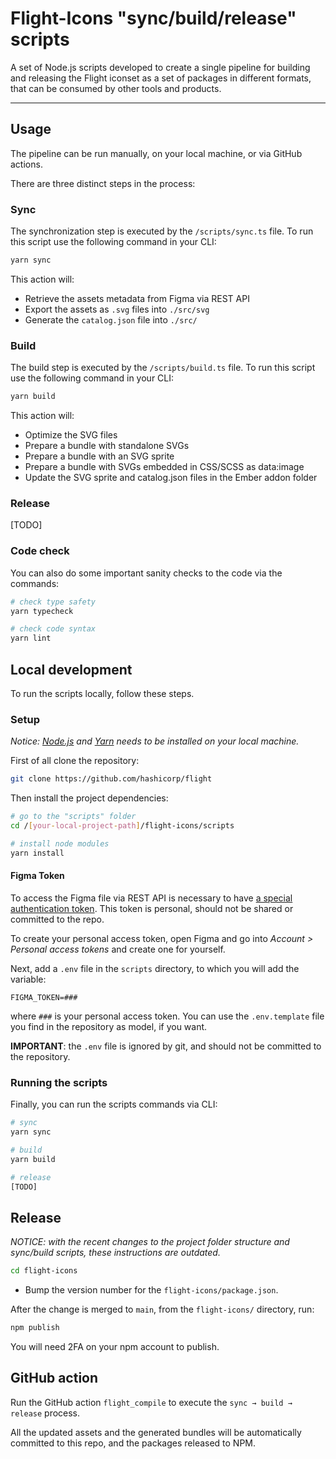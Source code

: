 # Flight-Icons "sync/build/release" scripts

A set of Node.js scripts developed to create a single pipeline for building and releasing the Flight iconset as a set of packages in different formats, that can be consumed by other tools and products.

---

## Usage

The pipeline can be run manually, on your local machine, or via GitHub actions.

There are three distinct steps in the process:

### Sync

The synchronization step is executed by the `/scripts/sync.ts` file. To run this script use the following command in your CLI:

```bash
yarn sync
```

This action will:

* Retrieve the assets metadata from Figma via REST API
* Export the assets as `.svg` files into `./src/svg`
* Generate the `catalog.json` file into `./src/`

### Build

The build step is executed by the `/scripts/build.ts` file. To run this script use the following command in your CLI:

```bash
yarn build
```

This action will:

* Optimize the SVG files
* Prepare a bundle with standalone SVGs
* Prepare a bundle with an SVG sprite
* Prepare a bundle with SVGs embedded in CSS/SCSS as data:image
* Update the SVG sprite and catalog.json files in the Ember addon folder

### Release

[TODO]

### Code check
You can also do some important sanity checks to the code via the commands:

```bash
# check type safety
yarn typecheck

# check code syntax
yarn lint
```

## Local development

To run the scripts locally, follow these steps.

### Setup

*Notice: [Node.js](https://nodejs.org/en/) and [Yarn](https://yarnpkg.com/getting-started/install) needs to be installed on your local machine.*

First of all clone the repository:

```bash
git clone https://github.com/hashicorp/flight
```

Then install the project dependencies:

```bash
# go to the "scripts" folder
cd /[your-local-project-path]/flight-icons/scripts

# install node modules
yarn install
```

#### Figma Token

To access the Figma file via REST API is necessary to have [a special authentication token](https://www.figma.com/developers/api#access-tokens). This token is personal, should not be shared or committed to the repo.

To create your personal access token, open Figma and go into *Account > Personal access tokens* and create one for yourself.

Next, add a `.env` file in the `scripts` directory, to which you will add the variable:

`FIGMA_TOKEN=###`

where `###` is your personal access token. You can use the `.env.template` file you find in the repository as model, if you want.

**IMPORTANT**: the `.env` file is ignored by git, and should not be committed to the repository.

### Running the scripts

Finally, you can run the scripts commands via CLI:

```bash
# sync
yarn sync

# build
yarn build

# release
[TODO]
```

## Release

_NOTICE: with the recent changes to the project folder structure and sync/build scripts, these instructions are outdated._

```bash
cd flight-icons
```

- Bump the version number for the `flight-icons/package.json`.

After the change is merged to `main`, from the `flight-icons/` directory, run:

```bash
npm publish
```

You will need 2FA on your npm account to publish.

## GitHub action

Run the GitHub action `flight_compile` to execute the `sync → build → release` process.

All the updated assets and the generated bundles will be automatically committed to this repo, and the packages released to NPM.
